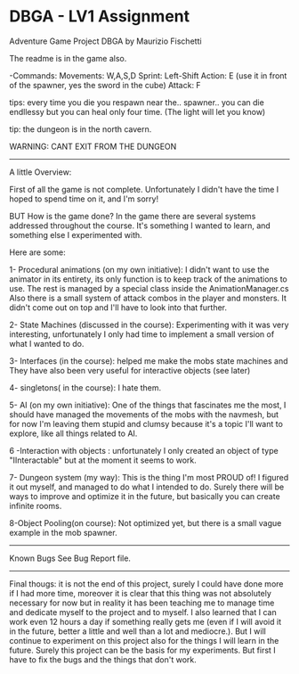 # DBGA - LV1 Assignment
Adventure Game Project DBGA by Maurizio Fischetti

The readme is in the game also.

-Commands: 
Movements: W,A,S,D
Sprint: Left-Shift
Action: E (use it in front of the spawner, yes the sword in the cube)
Attack: F

tips: every time you die you respawn near the.. spawner.. you can die endllessy but you can heal only four time. (The light will let you know)

tip: the dungeon is in the north cavern.

WARNING: CANT EXIT FROM THE DUNGEON
__________________________________________________________

A little Overview:

First of all the game is not complete.
Unfortunately I didn't have the time I hoped to spend time on it, and I'm sorry!

BUT
How is the game done?
In the game there are several systems addressed throughout the course. It's something I wanted to learn, and something else I experimented with.

Here are some:

1- Procedural animations (on my own initiative):
I didn't want to use the animator in its entirety, its only function is to keep track of the animations to use. The rest is managed by a special class inside the AnimationManager.cs
Also there is a small system of attack combos in the player and monsters. It didn't come out on top and I'll have to look into that further.

2- State Machines (discussed in the course):
Experimenting with it was very interesting, unfortunately I only had time to implement a small version of what I wanted to do.
 
3- Interfaces (in the course):
helped me make the mobs state machines and
They have also been very useful for interactive objects (see later)

4- singletons( in the course): I hate them.
 
5- AI (on my own initiative): One of the things that fascinates me the most, I should have managed the movements of the mobs with the navmesh, but for now I'm leaving them stupid and clumsy because it's a topic I'll want to explore, like all things related to AI.

6 -Interaction with objects : unfortunately I only created an object of type "IInteractable" but at the moment it seems to work.

7- Dungeon system (my way): This is the thing I'm most PROUD of! I figured it out myself, and managed to do what I intended to do. Surely there will be ways to improve and optimize it in the future, but basically you can create infinite rooms.

8-Object Pooling(on course): Not optimized yet, but there is a small vague example in the mob spawner.
__________________________________________________________
Known Bugs
See Bug Report file.

__________________________________________________________

Final thougs: 
it is not the end of this project, surely I could have done more if I had more time, moreover it is clear that this thing was not absolutely necessary for now but in reality it has been teaching me to manage time and dedicate myself to the project and to myself. I also learned that I can work even 12 hours a day if something really gets me (even if I will avoid it in the future, better a little and well than a lot and mediocre.).
But I will continue to experiment on this project also for the things I will learn in the future. Surely this project can be the basis for my experiments. But first I have to fix the bugs and the things that don't work.
